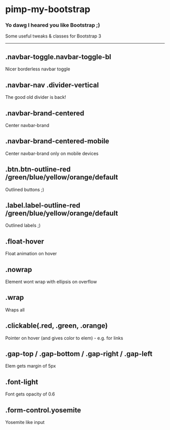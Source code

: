 # pimp-my-bootstrap
### Yo dawg I heared you like Bootstrap ;)
Some useful tweaks & classes for Bootstrap 3  

-----

## .navbar-toggle.navbar-toggle-bl
Nicer borderless navbar toggle

## .navbar-nav .divider-vertical
The good old divider is back!

## .navbar-brand-centered
Center navbar-brand

## .navbar-brand-centered-mobile
Center navbar-brand only on mobile devices

## .btn.btn-outline-red /green/blue/yellow/orange/default
Outlined buttons ;)

## .label.label-outline-red /green/blue/yellow/orange/default
Outlined labels ;)

## .float-hover
Float animation on hover

## .nowrap
Element wont wrap with ellipsis on overflow

## .wrap
Wraps all

## .clickable(.red, .green, .orange)
Pointer on hover (and gives color to elem) - e.g. for links

## .gap-top / .gap-bottom / .gap-right / .gap-left
Elem gets margin of 5px

## .font-light
Font gets opacity of 0.6


## .form-control.yosemite
Yosemite like input
